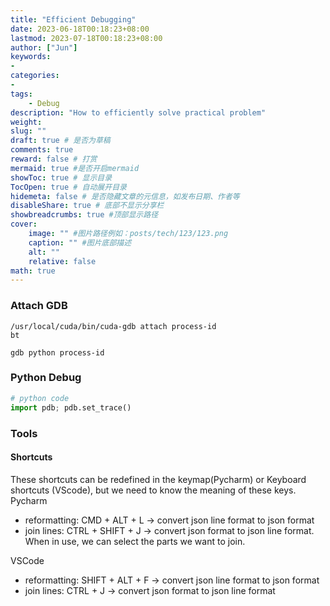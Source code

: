 ```yaml
---
title: "Efficient Debugging"
date: 2023-06-18T00:18:23+08:00
lastmod: 2023-07-18T00:18:23+08:00
author: ["Jun"]
keywords: 
- 
categories: 
- 
tags: 
    - Debug
description: "How to efficiently solve practical problem"
weight:
slug: ""
draft: true # 是否为草稿
comments: true
reward: false # 打赏
mermaid: true #是否开启mermaid
showToc: true # 显示目录
TocOpen: true # 自动展开目录
hidemeta: false # 是否隐藏文章的元信息，如发布日期、作者等
disableShare: true # 底部不显示分享栏
showbreadcrumbs: true #顶部显示路径
cover:
    image: "" #图片路径例如：posts/tech/123/123.png
    caption: "" #图片底部描述
    alt: ""
    relative: false
math: true
---
```




### Attach GDB
```
/usr/local/cuda/bin/cuda-gdb attach process-id
bt

gdb python process-id
```

### Python Debug
```Python
# python code
import pdb; pdb.set_trace()
```


### Tools

#### Shortcuts
These shortcuts can be redefined in the keymap(Pycharm) or Keyboard shortcuts (VScode), but we need to know the meaning of these keys. 
Pycharm
- reformatting: CMD + ALT + L -> convert json line format to json format
- join lines: CTRL + SHIFT + J -> convert json format to json line format. When in use, we can select the parts we want to join.

VSCode
- reformatting: SHIFT + ALT + F -> convert json line format to json format
- join lines: CTRL + J -> convert json format to json line format